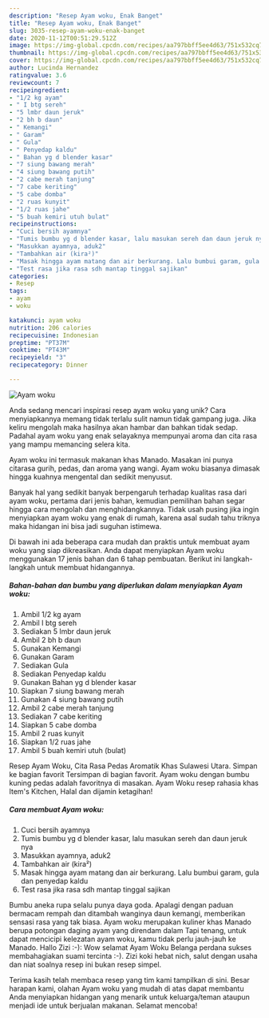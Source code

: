```yaml
---
description: "Resep Ayam woku, Enak Banget"
title: "Resep Ayam woku, Enak Banget"
slug: 3035-resep-ayam-woku-enak-banget
date: 2020-11-12T00:51:29.512Z
image: https://img-global.cpcdn.com/recipes/aa797bbff5ee4d63/751x532cq70/ayam-woku-foto-resep-utama.jpg
thumbnail: https://img-global.cpcdn.com/recipes/aa797bbff5ee4d63/751x532cq70/ayam-woku-foto-resep-utama.jpg
cover: https://img-global.cpcdn.com/recipes/aa797bbff5ee4d63/751x532cq70/ayam-woku-foto-resep-utama.jpg
author: Lucinda Hernandez
ratingvalue: 3.6
reviewcount: 7
recipeingredient:
- "1/2 kg ayam"
- " I btg sereh"
- "5 lmbr daun jeruk"
- "2 bh b daun"
- " Kemangi"
- " Garam"
- " Gula"
- " Penyedap kaldu"
- " Bahan yg d blender kasar"
- "7 siung bawang merah"
- "4 siung bawang putih"
- "2 cabe merah tanjung"
- "7 cabe keriting"
- "5 cabe domba"
- "2 ruas kunyit"
- "1/2 ruas jahe"
- "5 buah kemiri utuh bulat"
recipeinstructions:
- "Cuci bersih ayamnya"
- "Tumis bumbu yg d blender kasar, lalu masukan sereh dan daun jeruk nya"
- "Masukkan ayamnya, aduk2"
- "Tambahkan air (kira²)"
- "Masak hingga ayam matang dan air berkurang. Lalu bumbui garam, gula dan penyedap kaldu"
- "Test rasa jika rasa sdh mantap tinggal sajikan"
categories:
- Resep
tags:
- ayam
- woku

katakunci: ayam woku 
nutrition: 206 calories
recipecuisine: Indonesian
preptime: "PT37M"
cooktime: "PT43M"
recipeyield: "3"
recipecategory: Dinner

---
```



![Ayam woku](https://img-global.cpcdn.com/recipes/aa797bbff5ee4d63/751x532cq70/ayam-woku-foto-resep-utama.jpg)

Anda sedang mencari inspirasi resep ayam woku yang unik? Cara menyiapkannya memang tidak terlalu sulit namun tidak gampang juga. Jika keliru mengolah maka hasilnya akan hambar dan bahkan tidak sedap. Padahal ayam woku yang enak selayaknya mempunyai aroma dan cita rasa yang mampu memancing selera kita.

Ayam woku ini termasuk makanan khas Manado. Masakan ini punya citarasa gurih, pedas, dan aroma yang wangi. Ayam woku biasanya dimasak hingga kuahnya mengental dan sedikit menyusut.

Banyak hal yang sedikit banyak berpengaruh terhadap kualitas rasa dari ayam woku, pertama dari jenis bahan, kemudian pemilihan bahan segar hingga cara mengolah dan menghidangkannya. Tidak usah pusing jika ingin menyiapkan ayam woku yang enak di rumah, karena asal sudah tahu triknya maka hidangan ini bisa jadi suguhan istimewa.


Di bawah ini ada beberapa cara mudah dan praktis untuk membuat ayam woku yang siap dikreasikan. Anda dapat menyiapkan Ayam woku menggunakan 17 jenis bahan dan 6 tahap pembuatan. Berikut ini langkah-langkah untuk membuat hidangannya.

<!--inarticleads1-->

##### Bahan-bahan dan bumbu yang diperlukan dalam menyiapkan Ayam woku:

1. Ambil 1/2 kg ayam
1. Ambil  I btg sereh
1. Sediakan 5 lmbr daun jeruk
1. Ambil 2 bh b daun
1. Gunakan  Kemangi
1. Gunakan  Garam
1. Sediakan  Gula
1. Sediakan  Penyedap kaldu
1. Gunakan  Bahan yg d blender kasar
1. Siapkan 7 siung bawang merah
1. Gunakan 4 siung bawang putih
1. Ambil 2 cabe merah tanjung
1. Sediakan 7 cabe keriting
1. Siapkan 5 cabe domba
1. Ambil 2 ruas kunyit
1. Siapkan 1/2 ruas jahe
1. Ambil 5 buah kemiri utuh (bulat)


Resep Ayam Woku, Cita Rasa Pedas Aromatik Khas Sulawesi Utara. Simpan ke bagian favorit Tersimpan di bagian favorit. Ayam woku dengan bumbu kuning pedas adalah favoritnya di masakan. Ayam Woku resep rahasia khas Item&#39;s Kitchen, Halal dan dijamin ketagihan! 

<!--inarticleads2-->

##### Cara membuat Ayam woku:

1. Cuci bersih ayamnya
1. Tumis bumbu yg d blender kasar, lalu masukan sereh dan daun jeruk nya
1. Masukkan ayamnya, aduk2
1. Tambahkan air (kira²)
1. Masak hingga ayam matang dan air berkurang. Lalu bumbui garam, gula dan penyedap kaldu
1. Test rasa jika rasa sdh mantap tinggal sajikan


Bumbu aneka rupa selalu punya daya goda. Apalagi dengan paduan bermacam rempah dan ditambah wanginya daun kemangi, memberikan sensasi rasa yang tak biasa. Ayam woku merupakan kuliner khas Manado berupa potongan daging ayam yang direndam dalam Tapi tenang, untuk dapat mencicipi kelezatan ayam woku, kamu tidak perlu jauh-jauh ke Manado. Hallo Zizi :-): Wow selamat Ayam Woku Belanga perdana sukses membahagiakan suami tercinta :-). Zizi koki hebat nich, salut dengan usaha dan niat soalnya resep ini bukan resep simpel. 

Terima kasih telah membaca resep yang tim kami tampilkan di sini. Besar harapan kami, olahan Ayam woku yang mudah di atas dapat membantu Anda menyiapkan hidangan yang menarik untuk keluarga/teman ataupun menjadi ide untuk berjualan makanan. Selamat mencoba!
